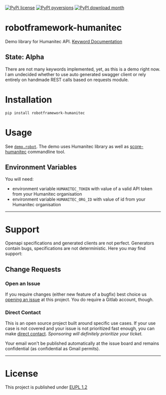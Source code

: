 [![PyPi license](https://badgen.net/gitlab/license/Noordsestern/robotframework-humanitec/)](https://pypi.com/project/robotframework-humanitec/) [![PyPI pyversions](https://img.shields.io/pypi/pyversions/robotframework-humanitec.svg)](https://pypi.python.org/pypi/robotframework-humanitec/) [![PyPI download month](https://img.shields.io/pypi/dm/robotframework-humanitec.svg)](https://pypi.python.org/pypi/robotframework-humanitec/) 

# robotframework-humanitec

Demo library for Humanitec API. [Keyword Documentation](https://robotframework-humanitec-noordsestern-f672fb1c9b527e491cb115577.gitlab.io/)

## State: Alpha

There are not many keywords implemented, yet, as this is a demo right now. I am undecided whether to use auto generated swagger client or rely entirely on handmade REST calls based on requests module.

# Installation

```
pip install robotframework-humanitec
```

# Usage

See [`demo.robot`](tests/demo.robot). The demo uses Humanitec library as well as [score-humanitec](https://docs.score.dev/docs/get-started/score-humanitec-hello-world/) commandline tool.

## Environment Variables

You will need:

- environment variable `HUMANITEC_TOKEN` with value of a valid API token from your Humanitec organisation
- environment variable `HUMANITEC_ORG_ID` with value of id from your Humanitec organisation

-----

# Support

Openapi specifications and generated clients are not perfect. Generators contain bugs, specifications are not deterministic. Here you may find support:

## Change Requests

### Open an Issue

If you require changes (either new feature of a bugfix) best choice us [opening an issue](https://gitlab.com/noordsestern/robotframework-humanitec/-/issues) at this project. You do require a Gitlab account, though.

### Direct Contact

This is an open source project built around specific use cases. If your use case is not covered and your issue is not prioritized fast enough, you can make [direct contact](mailto:markus.i.sverige@googlemail.com). *Sponsoring will definitely prioritize your ticket.*

Your email won't be published automatically at the issue board and remains confidential (as confidential as Gmail permits).

----

# License

This project is published under [EUPL 1.2](https://joinup.ec.europa.eu/sites/default/files/custom-page/attachment/2020-03/EUPL-1.2%20EN.txt)

